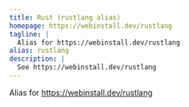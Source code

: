 ```yaml
---
title: Rust (rustlang alias)
homepage: https://webinstall.dev/rustlang
tagline: |
  Alias for https://webinstall.dev/rustlang
alias: rustlang
description: |
  See https://webinstall.dev/rustlang
---
```


Alias for https://webinstall.dev/rustlang
